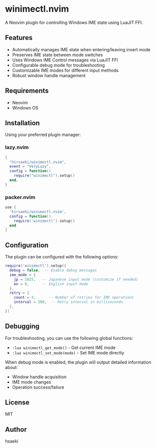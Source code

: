 # winimectl.nvim

A Neovim plugin for controlling Windows IME state using LuaJIT FFI.

## Features

- Automatically manages IME state when entering/leaving insert mode
- Preserves IME state between mode switches
- Uses Windows IME Control messages via LuaJIT FFI
- Configurable debug mode for troubleshooting
- Customizable IME modes for different input methods
- Robust window handle management

## Requirements

- Neovim
- Windows OS

## Installation

Using your preferred plugin manager:

### lazy.nvim

```lua
{
  "hirsaeki/winimectl.nvim",
  event = "VeryLazy",
  config = function()
    require("winimectl").setup()
  end,
}
```

### packer.nvim

```lua
use {
  'hirsaeki/winimectl.nvim',
  config = function()
    require('winimectl').setup()
  end
}
```

## Configuration

The plugin can be configured with the following options:

```lua
require('winimectl').setup({
  debug = false,  -- Enable debug messages
  ime_mode = {
    jp = 1025,   -- Japanese input mode (customize if needed)
    en = 0,      -- English input mode
  },
  retry = {
    count = 3,      -- Number of retries for IME operations
    interval = 100,  -- Retry interval in milliseconds
  },
})
```

## Debugging

For troubleshooting, you can use the following global functions:

- `:lua winimectl_get_mode()` - Get current IME mode
- `:lua winimectl_set_mode(mode)` - Set IME mode directly

When debug mode is enabled, the plugin will output detailed information about:

- Window handle acquisition
- IME mode changes
- Operation success/failure

## License

MIT

## Author

hsaeki
